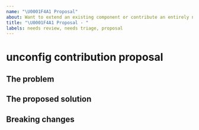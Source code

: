 ```yaml
---
name: "\U0001F4A1 Proposal"
about: Want to extend an existing component or contribute an entirely new one? Send us a proposal
title: "\U0001F4A1 Proposal - "
labels: needs review, needs triage, proposal
---
```


<!--
🎉❤️ Thank you for taking time to contribute to unconfig! ❤️🎉
Please use this template to propose a change you'd like to make to unconfig
-->

<!-- markdownlint-disable MD025 -->
# unconfig contribution proposal
<!-- markdownlint-disable MD025 -->

## The problem

<!--
Start with the describing the problem you want to solve
-->

## The proposed solution

<!--
Detail the solution you're proposing to the problem above
-->

## Breaking changes

<!--
Are there any breaking changes with this proposal? If so, please detail them here
-->

